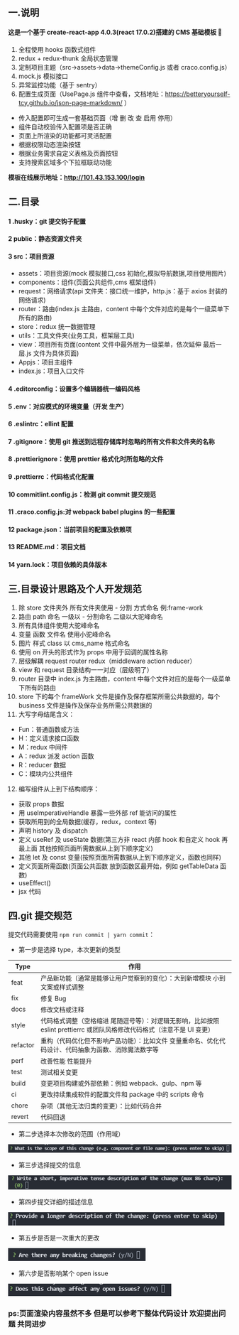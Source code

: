 ## 一.说明

#### 这是一个基于 create-react-app 4.0.3(react 17.0.2)搭建的 CMS 基础模板 :rainbow:

1. 全程使用 hooks 函数式组件
2. redux + redux-thunk 全局状态管理
3. 定制项目主题（src->assets->data->themeConfig.js 或者 craco.config.js）
4. mock.js 模拟接口
5. 异常监控功能（基于 sentry）
6. 配置生成页面（UsePage.js 组件中查看，文档地址：https://betteryourself-tcy.github.io/json-page-markdown/ ）

- 传入配置即可生成一套基础页面（增 删 改 查 启用 停用）
- 组件自动校验传入配置项是否正确
- 页面上所渲染的功能都可灵活配置
- 根据权限动态渲染按钮
- 根据业务需求自定义表格及页面按钮
- 支持搜索区域多个下拉框联动功能

**模板在线展示地址：http://101.43.153.100/login**

## 二.目录

#### 1 .husky：git 提交钩子配置

#### 2 public：静态资源文件夹

#### 3 src：项目资源

- assets：项目资源(mock 模拟接口,css 初始化,模拟导航数据,项目使用图片)
- components：组件(页面公共组件,cms 框架组件)
- request：网络请求(api 文件夹：接口统一维护，http.js：基于 axios 封装的网络请求)
- router：路由(index.js 主路由，content 中每个文件对应的是每个一级菜单下所有的路由)
- store：redux 统一数据管理
- utils：工具文件夹(业务工具，框架层工具)
- view：项目所有页面(content 文件中最外层为一级菜单，依次延伸 最后一层.js 文件为具体页面)
- Appjs：项目主组件
- index.js：项目入口文件

#### 4 .editorconfig：设置多个编辑器统一编码风格

#### 5 .env：对应模式的环境变量（开发 生产）

#### 6 .eslintrc：ellint 配置

#### 7 .gitignore：使用 git 推送到远程存储库时忽略的所有文件和文件夹的名称

#### 8 .prettierignore：使用 prettier 格式化时所忽略的文件

#### 9 .prettierrc：代码格式化配置

#### 10 commitlint.config.js：检测 git commit 提交规范

#### 11 .craco.config.js:对 webpack babel plugins 的一些配置

#### 12 package.json：当前项目的配置及依赖项

#### 13 README.md：项目文档

#### 14 yarn.lock：项目依赖的具体版本

## 三.目录设计思路及个人开发规范

1. 除 store 文件夹外 所有文件夹使用 - 分割 方式命名 例:frame-work
2. 路由 path 命名 一级以 - 分割命名 二级以大驼峰命名
3. 所有具体组件使用大驼峰命名
4. 变量 函数 文件名 使用小驼峰命名
5. 图片 样式 class 以 cms_name 格式命名
6. 使用 on 开头的形式作为 props 中用于回调的属性名称
7. 层级解耦 request router redux（middleware action reducer）
8. view 和 request 目录结构一一对应（层级明了）
9. router 目录中 index.js 为主路由，content 中每个文件对应的是每个一级菜单下所有的路由
10. store 下的每个 frameWork 文件是操作及保存框架所需公共数据的，每个 business 文件是操作及保存业务所需公共数据的
11. 大写字母结尾含义：

- Fun：普通函数或方法
- H：定义请求接口函数
- M：redux 中间件
- A：redux 派发 action 函数
- R：reducer 数据
- C：模块内公共组件

12. 编写组件从上到下结构顺序：

- 获取 props 数据
- 用 useImperativeHandle 暴露一些外部 ref 能访问的属性
- 获取所用到的全局数据(缓存，redux，context 等)
- 声明 history 及 dispatch
- 定义 useRef 及 useState 数据(第三方非 react 内部 hook 和自定义 hook 再最上面 其他按照页面所需数据从上到下顺序定义)
- 其他 let 及 const 变量(按照页面所需数据从上到下顺序定义，函数也同样)
- 定义页面所需函数(页面公共函数 放到函数区最开始，例如 getTableData 函数)
- useEffect()
- jsx 代码

## 四.git 提交规范

提交代码需要使用 `npm run commit | yarn commit`：

- 第一步是选择 type，本次更新的类型

| Type     | 作用                                                                                                                     |
| -------- | ------------------------------------------------------------------------------------------------------------------------ |
| feat     | 产品新功能（通常是能够让用户觉察到的变化）：大到新增模块 小到文案或样式调整                                              |
| fix      | 修复 Bug                                                                                                                 |
| docs     | 修改文档或注释                                                                                                           |
| style    | 代码格式调整（空格缩进 尾随逗号等）：对逻辑无影响，比如按照 eslint prettierrc 或团队风格修改代码格式（注意不是 UI 变更） |
| refactor | 重构（代码优化但不影响产品功能）：比如文件 变量重命名、优化代码设计、代码抽象为函数、消除魔法数字等                      |
| perf     | 改善性能 性能提升                                                                                                        |
| test     | 测试相关变更                                                                                                             |
| build    | 变更项目构建或外部依赖：例如 webpack、gulp、npm 等                                                                       |
| ci       | 更改持续集成软件的配置文件和 package 中的 scripts 命令                                                                   |
| chore    | 杂项（其他无法归类的变更）：比如代码合并                                                                                 |
| revert   | 代码回退                                                                                                                 |

- 第二步选择本次修改的范围（作用域）

![image-two](https://github.com/Betteryourself-tcy/images/blob/master/two.png?raw=true)

- 第三步选择提交的信息

![image-three](https://github.com/Betteryourself-tcy/images/blob/master/three.png?raw=true)

- 第四步提交详细的描述信息

![image-four](https://github.com/Betteryourself-tcy/images/blob/master/four.png?raw=true)

- 第五步是否是一次重大的更改

![image-five](https://github.com/Betteryourself-tcy/images/blob/master/five.png?raw=true)

- 第六步是否影响某个 open issue

![image-six](https://github.com/Betteryourself-tcy/images/blob/master/six.png?raw=true)

### ps:页面渲染内容虽然不多 但是可以参考下整体代码设计 欢迎提出问题 共同进步
